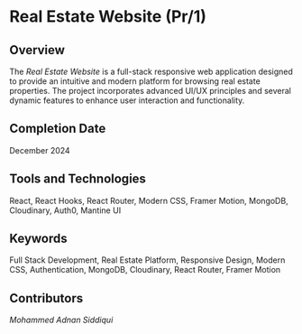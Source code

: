 # Real Estate Website (Pr/1)

## Overview  
The *Real Estate Website* is a full-stack responsive web application designed to provide an intuitive and modern platform for browsing real estate properties. The project incorporates advanced UI/UX principles and several dynamic features to enhance user interaction and functionality.  

## Completion Date  
December 2024  

## Tools and Technologies  
React, React Hooks, React Router, Modern CSS, Framer Motion, MongoDB, Cloudinary, Auth0, Mantine UI  

## Keywords  
Full Stack Development, Real Estate Platform, Responsive Design, Modern CSS, Authentication, MongoDB, Cloudinary, React Router, Framer Motion  

## Contributors  
*Mohammed Adnan Siddiqui*
